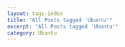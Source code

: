 ```yaml
---
layout: tags-index
title: "All Posts tagged 'Ubuntu'"
excerpt: "All Posts tagged 'Ubuntu'"
category: Ubuntu
---
```

